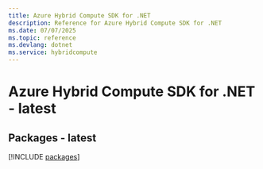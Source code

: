 ```yaml
---
title: Azure Hybrid Compute SDK for .NET
description: Reference for Azure Hybrid Compute SDK for .NET
ms.date: 07/07/2025
ms.topic: reference
ms.devlang: dotnet
ms.service: hybridcompute
---
```

# Azure Hybrid Compute SDK for .NET - latest
## Packages - latest
[!INCLUDE [packages](hybrid-compute-index.md)]